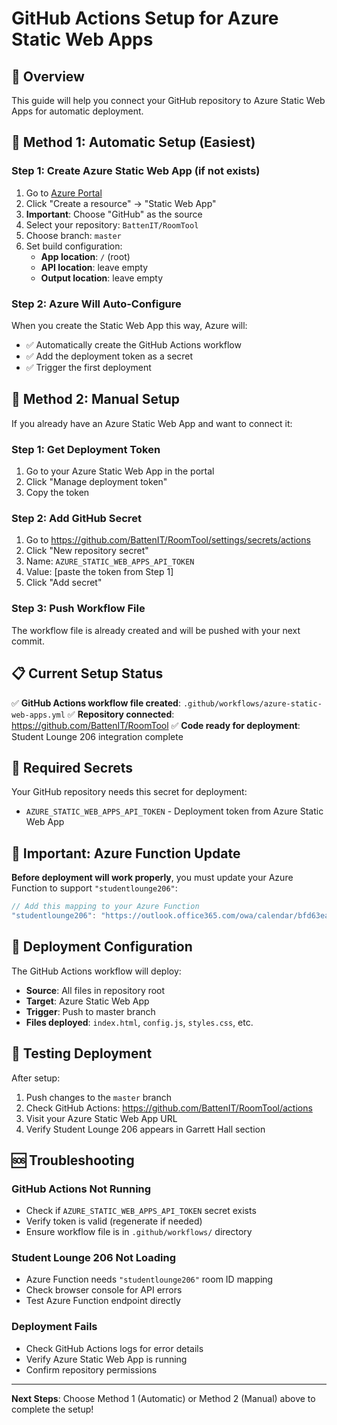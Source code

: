 # GitHub Actions Setup for Azure Static Web Apps

## 🎯 Overview
This guide will help you connect your GitHub repository to Azure Static Web Apps for automatic deployment.

## 🚀 Method 1: Automatic Setup (Easiest)

### Step 1: Create Azure Static Web App (if not exists)
1. Go to [Azure Portal](https://portal.azure.com)
2. Click "Create a resource" → "Static Web App"
3. **Important**: Choose "GitHub" as the source
4. Select your repository: `BattenIT/RoomTool`
5. Choose branch: `master`
6. Set build configuration:
   - **App location**: `/` (root)
   - **API location**: leave empty
   - **Output location**: leave empty

### Step 2: Azure Will Auto-Configure
When you create the Static Web App this way, Azure will:
- ✅ Automatically create the GitHub Actions workflow
- ✅ Add the deployment token as a secret
- ✅ Trigger the first deployment

## 🔧 Method 2: Manual Setup

If you already have an Azure Static Web App and want to connect it:

### Step 1: Get Deployment Token
1. Go to your Azure Static Web App in the portal
2. Click "Manage deployment token"
3. Copy the token

### Step 2: Add GitHub Secret
1. Go to https://github.com/BattenIT/RoomTool/settings/secrets/actions
2. Click "New repository secret"
3. Name: `AZURE_STATIC_WEB_APPS_API_TOKEN`
4. Value: [paste the token from Step 1]
5. Click "Add secret"

### Step 3: Push Workflow File
The workflow file is already created and will be pushed with your next commit.

## 📋 Current Setup Status

✅ **GitHub Actions workflow file created**: `.github/workflows/azure-static-web-apps.yml`
✅ **Repository connected**: https://github.com/BattenIT/RoomTool
✅ **Code ready for deployment**: Student Lounge 206 integration complete

## 🔑 Required Secrets

Your GitHub repository needs this secret for deployment:
- `AZURE_STATIC_WEB_APPS_API_TOKEN` - Deployment token from Azure Static Web App

## 🚨 Important: Azure Function Update

**Before deployment will work properly**, you must update your Azure Function to support `"studentlounge206"`:

```javascript
// Add this mapping to your Azure Function
"studentlounge206": "https://outlook.office365.com/owa/calendar/bfd63ea7933c4c3d965a632e5d6b703d@virginia.edu/05f41146b7274347a5e374b91f0e7eda6953039659626971784/calendar.ics"
```

## 📁 Deployment Configuration

The GitHub Actions workflow will deploy:
- **Source**: All files in repository root
- **Target**: Azure Static Web App
- **Trigger**: Push to master branch
- **Files deployed**: `index.html`, `config.js`, `styles.css`, etc.

## 🧪 Testing Deployment

After setup:
1. Push changes to the `master` branch
2. Check GitHub Actions: https://github.com/BattenIT/RoomTool/actions
3. Visit your Azure Static Web App URL
4. Verify Student Lounge 206 appears in Garrett Hall section

## 🆘 Troubleshooting

### GitHub Actions Not Running
- Check if `AZURE_STATIC_WEB_APPS_API_TOKEN` secret exists
- Verify token is valid (regenerate if needed)
- Ensure workflow file is in `.github/workflows/` directory

### Student Lounge 206 Not Loading
- Azure Function needs `"studentlounge206"` room ID mapping
- Check browser console for API errors
- Test Azure Function endpoint directly

### Deployment Fails
- Check GitHub Actions logs for error details
- Verify Azure Static Web App is running
- Confirm repository permissions

---

**Next Steps**: Choose Method 1 (Automatic) or Method 2 (Manual) above to complete the setup!